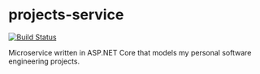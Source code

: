 # projects-service

[![Build Status](https://travis-ci.org/mike-trout/projects-service.svg?branch=master)](https://travis-ci.org/mike-trout/projects-service)

Microservice written in ASP.NET Core that models my personal software engineering projects.
